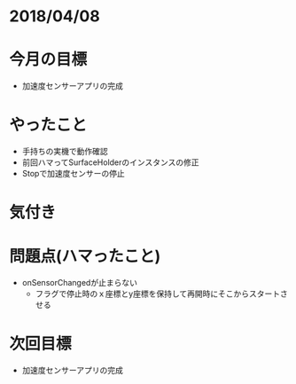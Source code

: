 # 2018/04/08

# 今月の目標
- 加速度センサーアプリの完成

# やったこと
- 手持ちの実機で動作確認
- 前回ハマってSurfaceHolderのインスタンスの修正
- Stopで加速度センサーの停止

# 気付き
# 問題点(ハマったこと)
- onSensorChangedが止まらない
  - フラグで停止時のｘ座標とy座標を保持して再開時にそこからスタートさせる
  
  
# 次回目標
- 加速度センサーアプリの完成
